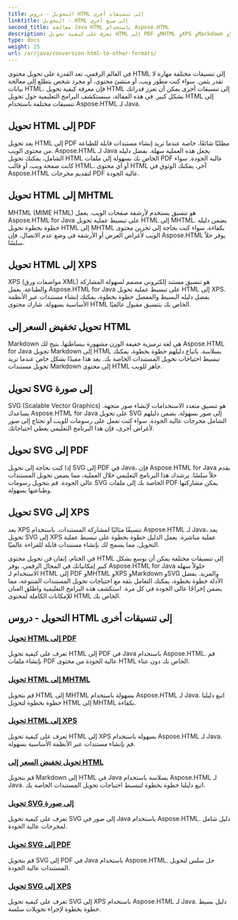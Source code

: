 ```yaml
---
title: التحويل - دروس HTML إلى تنسيقات أخرى
linktitle: التحويل - HTML إلى صيغ أخرى
second_title: معالجة Java HTML باستخدام Aspose.HTML
description: تعرف على كيفية تحويل HTML إلى PDF وMHTML وXPS وMarkdown وSVG والمزيد في Java باستخدام Aspose.HTML. أصبحت تحويلات المستندات عالية الجودة سهلة.
type: docs
weight: 25
url: /ar/java/conversion-html-to-other-formats/
---
```


في العالم الرقمي، تعد القدرة على تحويل محتوى HTML إلى تنسيقات مختلفة مهارة لا تقدر بثمن. سواء كنت مطور ويب، أو منشئ محتوى، أو مجرد شخص يتطلع إلى معالجة بيانات HTML، فإن معرفة كيفية تحويل HTML إلى تنسيقات أخرى يمكن أن تعزز قدراتك بشكل كبير. في هذه المقالة، سنستكشف البرامج التعليمية حول تحويل HTML إلى تنسيقات مختلفة باستخدام Aspose.HTML لـ Java.

## تحويل HTML إلى PDF

يعد تحويل HTML إلى PDF مطلبًا شائعًا، خاصة عندما تريد إنشاء مستندات قابلة للطباعة من محتوى الويب. Aspose.HTML لـ Java يجعل هذه العملية سهلة. بفضل دليله الشامل، يمكنك تحويل HTML الخاص بك بسهولة إلى ملفات PDF عالية الجودة. سواء كانت صفحة ويب، أو قالب HTML، أو أي محتوى HTML آخر، يمكنك الوثوق في Aspose.HTML لتقديم مخرجات PDF عالية الجودة.

## تحويل HTML إلى MHTML

MHTML (MIME HTML) هو تنسيق يستخدم لأرشفة صفحات الويب. يعمل Aspose.HTML for Java على تبسيط عملية تحويل HTML إلى MHTML. يضمن دليله خطوة بخطوة تحويل HTML إلى MHTML بكفاءة. سواء كنت بحاجة إلى تخزين محتوى الويب لأغراض العرض أو الأرشفة في وضع عدم الاتصال، فإن Aspose.HTML يوفر حلاً سلسًا.

## تحويل HTML إلى XPS

XPS (مواصفات ورق XML) هو تنسيق مستند إلكتروني مصمم لسهولة المشاركة والطباعة. يعمل Aspose.HTML for Java على تبسيط عملية تحويل HTML إلى XPS. بفضل دليله البسيط والمفصل خطوة بخطوة، يمكنك إنشاء مستندات عبر الأنظمة الأساسية بسهولة. شارك محتوى HTML الخاص بك بتنسيق مقبول عالميًا.

## تحويل تخفيض السعر إلى HTML

Markdown هي لغة ترميزية خفيفة الوزن مشهورة ببساطتها. يتيح لك Aspose.HTML for Java تحويل Markdown إلى HTML بسلاسة. باتباع دليلهم خطوة بخطوة، يمكنك تبسيط احتياجات تحويل المستندات الخاصة بك. يعد هذا مفيدًا بشكل خاص عندما تريد تحويل مستندات Markdown إلى محتوى HTML جاهز للويب.

## تحويل SVG إلى صورة

SVG (Scalable Vector Graphics) هو تنسيق متعدد الاستخدامات لإنشاء صور متجهة. يساعدك Aspose.HTML for Java على تحويل SVG إلى صور بسهولة. يضمن دليلهم الشامل مخرجات عالية الجودة. سواء كنت تعمل على رسومات للويب أو تحتاج إلى صور لأغراض أخرى، فإن هذا البرنامج التعليمي يغطي احتياجاتك.

## تحويل SVG إلى PDF

إذا كنت بحاجة إلى تحويل SVG إلى PDF في Java، فإن Aspose.HTML for Java يقدم حلاً سلسًا. يرشدك هذا البرنامج التعليمي خلال العملية، مما يضمن تحويل المستندات عالي الجودة. قم بتحويل رسومات SVG الخاصة بك إلى ملفات PDF يمكن مشاركتها وطباعتها بسهولة.

## تحويل SVG إلى XPS

يعد XPS تنسيقًا مثاليًا لمشاركة المستندات. باستخدام Aspose.HTML لـ Java، يعد تحويل SVG إلى XPS عملية مباشرة. يعمل الدليل خطوة بخطوة على تبسيط عملية التحويل، مما يسمح لك بإنشاء مستندات قابلة للقراءة عالميًا.

في الختام، إتقان فن تحويل محتوى HTML إلى تنسيقات مختلفة يمكن أن يوسع بشكل كبير إمكانياتك في المجال الرقمي. يوفر Aspose.HTML for Java حلولاً سهلة الاستخدام لـ HTML إلى PDF وMHTML وXPS وMarkdown وSVG والمزيد. بفضل الأدلة خطوة بخطوة، يمكنك التعامل بثقة مع احتياجات تحويل المستندات المتنوعة، مما يضمن إخراجًا عالي الجودة في كل مرة. استكشف هذه البرامج التعليمية واطلق العنان للإمكانات الكاملة لمحتوى HTML الخاص بك.

## التحويل - دروس HTML إلى تنسيقات أخرى
### [تحويل HTML إلى PDF](./convert-html-to-pdf/)
تعرف على كيفية تحويل HTML إلى PDF في Java باستخدام Aspose.HTML. قم بإنشاء ملفات PDF عالية الجودة من محتوى HTML الخاص بك دون عناء.
### [تحويل HTML إلى MHTML](./convert-html-to-mhtml/)
قم بتحويل HTML إلى MHTML بسهولة باستخدام Aspose.HTML لـ Java. اتبع دليلنا خطوة بخطوة لتحويل HTML إلى MHTML بكفاءة.
### [تحويل HTML إلى XPS](./convert-html-to-xps/)
تعرف على كيفية تحويل HTML إلى XPS بسهولة باستخدام Aspose.HTML لـ Java. قم بإنشاء مستندات عبر الأنظمة الأساسية بسهولة.
### [تحويل تخفيض السعر إلى HTML](./convert-markdown-to-html/)
قم بتحويل Markdown إلى HTML في Java بسلاسة باستخدام Aspose.HTML لـ Java. اتبع دليلنا خطوة بخطوة لتبسيط احتياجات تحويل المستندات الخاصة بك.
### [تحويل SVG إلى صورة](./convert-svg-to-image/)
تعرف على كيفية تحويل SVG إلى صور في Java باستخدام Aspose.HTML. دليل شامل لمخرجات عالية الجودة.
### [تحويل SVG إلى PDF](./convert-svg-to-pdf/)
قم بتحويل SVG إلى PDF في Java باستخدام Aspose.HTML. حل سلس لتحويل المستندات عالية الجودة.
### [تحويل SVG إلى XPS](./convert-svg-to-xps/)
تعرف على كيفية تحويل SVG إلى XPS باستخدام Aspose.HTML لـ Java. دليل بسيط خطوة بخطوة لإجراء تحويلات سلسة.